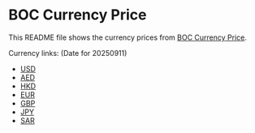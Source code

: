 # BOC Currency Price

This README file shows the currency prices from [BOC Currency Price](https://www.boc.cn/sourcedb/whpj/).

Currency links: (Date for 20250911)

- [USD](https://bocurrencyprice.techina.science/BOC_CURRENCY_PRICE/USD/20250911.json)
- [AED](https://bocurrencyprice.techina.science/BOC_CURRENCY_PRICE/AED/20250911.json)
- [HKD](https://bocurrencyprice.techina.science/BOC_CURRENCY_PRICE/HKD/20250911.json)
- [EUR](https://bocurrencyprice.techina.science/BOC_CURRENCY_PRICE/EUR/20250911.json)
- [GBP](https://bocurrencyprice.techina.science/BOC_CURRENCY_PRICE/GBP/20250911.json)
- [JPY](https://bocurrencyprice.techina.science/BOC_CURRENCY_PRICE/JPY/20250911.json)
- [SAR](https://bocurrencyprice.techina.science/BOC_CURRENCY_PRICE/SAR/20250911.json)
